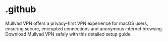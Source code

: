 # .github
Mullvad VPN offers a privacy-first VPN experience for macOS users, ensuring secure, encrypted connections and anonymous internet browsing. Download Mullvad VPN safely with this detailed setup guide.
